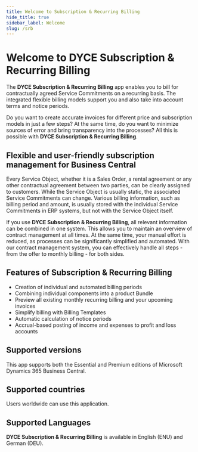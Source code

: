 ```yaml
---
title: Welcome to Subscription & Recurring Billing
hide_title: true
sidebar_label: Welcome
slug: /srb
---
```


# Welcome to DYCE Subscription & Recurring Billing
The **DYCE Subscription & Recurring Billing** app enables you to bill for contractually agreed Service Commitments on a recurring basis. The integrated flexible billing models support you and also take into account terms and notice periods.

Do you want to create accurate invoices for different price and subscription models in just a few steps? At the same time, do you want to minimize sources of error and bring transparency into the processes? All this is possible with **DYCE Subscription & Recurring Billing**.


## Flexible and user-friendly subscription management for Business Central
Every Service Object, whether it is a Sales Order, a rental agreement or any other contractual agreement between two parties, can be clearly assigned to customers. While the Service Object is usually static, the associated Service Commitments can change. Various billing information, such as billing period and amount, is usually stored with the individual Service Commitments in ERP systems, but not with the Service Object itself.

If you use **DYCE Subscription & Recurring Billing**, all relevant information can be combined in one system. This allows you to maintain an overview of contract management at all times. At the same time, your manual effort is reduced, as processes can be significantly simplified and automated. With our contract management system, you can effectively handle all steps - from the offer to monthly billing - for both sides.


## Features of Subscription & Recurring Billing
* Creation of individual and automated billing periods
* Combining individual components into a product Bundle
* Preview all existing monthly recurring billing and your upcoming invoices
* Simplify billing with Billing Templates
* Automatic calculation of notice periods
* Accrual-based posting of income and expenses to profit and loss accounts


## Supported versions
This app supports both the Essential and Premium editions of Microsoft Dynamics 365 Business Central.


## Supported countries
Users worldwide can use this application.


## Supported Languages
**DYCE Subscription & Recurring Billing** is available in English (ENU) and German (DEU).